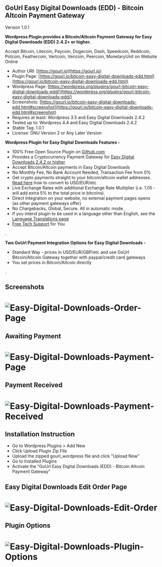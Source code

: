 
GoUrl Easy Digital Downloads (EDD) - Bitcoin Altcoin Payment Gateway
-----------------------------------------------------------

Version 1.0.1

**Wordpress Plugin provides a Bitcoin/Altcoin Payment Gateway for Easy Digital Downloads (EDD) 2.4.2+ or higher.**

Accept Bitcoin, Litecoin, Paycoin, Dogecoin, Dash, Speedcoin, Reddcoin, Potcoin, Feathercoin, Vertcoin, Vericoin, Peercoin, MonetaryUnit on Website Online

* Author URI: [https://gourl.io](https://gourl.io)
* Plugin Page: [https://gourl.io/bitcoin-easy-digital-downloads-edd.html](https://gourl.io/bitcoin-easy-digital-downloads-edd.html)
* Wordpress Page: [https://wordpress.org/plugins/gourl-bitcoin-easy-digital-downloads-edd/](https://wordpress.org/plugins/gourl-bitcoin-easy-digital-downloads-edd/)
* Screenshots: [https://gourl.io/bitcoin-easy-digital-downloads-edd.html#screenshot](https://gourl.io/bitcoin-easy-digital-downloads-edd.html#screenshot)
* Requires at least: Wordpress 3.5 and Easy Digital Downloads 2.4.2
* Tested up to: Wordpress 4.4 and Easy Digital Downloads 2.4.2 
* Stable Tag: 1.0.1
* License: GNU Version 2 or Any Later Version


**Wordpress Plugin for Easy Digital Downloads Features -**

* 100% Free Open Source Plugin on [Github.com](https://github.com/cryptoapi/Bitcoin-Easy-Digital-Downloads)
* Provides a Cryptocurrency Payment Gateway for [Easy Digital Downloads 2.4.2 or higher](https://wordpress.org/plugins/easy-digital-downloads/)
* Accept Bitcoin/Altcoin payments in Easy Digital Downloads
* No Monthly Fee, No Bank Account Needed, Transaction Fee from 0%
* Get crypto payments straight to your bitcoin/altcoin wallet addresses. [Read here](https://gourl.io/#usd) how to convert to USD/EUR/etc
* Live Exchange Rates with additional Exchange Rate Multiplier (i.e. 1.05 - will add extra 5% to the total price in bitcoins).
* Direct Integration on your website, no external payment pages opens (as other payment gateways offer)
* No Chargebacks, Global, Secure. All in automatic mode.
* If you intend plugin to be used in a language other than English, see the [Language Translations page](https://gourl.io/languages.html)
* [Free Tech Support](https://gourl.io/view/contact/Contact_Us.html) for You

.

**Two GoUrl Payment Integration Options for Easy Digital Downloads -**

* Standard Way - prices in USD/EUR/GBP/etc and use GoUrl Bitcoin/Altcoin Gateway together with paypal/credit card gateways
* You set prices in Bitcoin/Altcoin directly

.


Screenshots
----------------


# ![Easy-Digital-Downloads-Order-Page](https://gourl.io/images/edd/screenshot-2.png)


Awaiting Payment
----------------
# ![Easy-Digital-Downloads-Payment-Page](https://gourl.io/images/edd/screenshot-3.png)


Payment Received
----------------
# ![Easy-Digital-Downloads-Payment-Received](https://gourl.io/images/edd/screenshot-4.png)


Installation Instruction
----------------
* Go to Wordpress Plugins > Add New
* Click Upload Plugin Zip File
* Upload the zipped gourl_wordpress file and click "Upload Now"
* Go to Installed Plugins
* Activate the "GoUrl Easy Digital Downloads (EDD) - Bitcoin Altcoin Payment Gateway"

  
  
  
Easy Digital Downloads Edit Order Page
----------------
   
# ![Easy-Digital-Downloads-Edit-Order](https://gourl.io/images/edd/screenshot-5.png)



Plugin Options
----------------

  
# ![Easy-Digital-Downloads-Plugin-Options](https://gourl.io/images/edd/screenshot-1.png)
 

